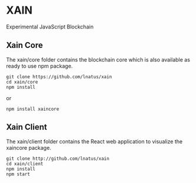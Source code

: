 # XAIN

Experimental JavaScript Blockchain

## Xain Core

The xain/core folder contains the blockchain core which is also available as ready to use npm package.

```
git clone https://github.com/lnatus/xain
cd xain/core
npm install
```

or

```
npm install xaincore
```

## Xain Client

The xain/client folder contains the React web application to visualize the xaincore package.

```
git clone http://github.com/lnatus/xain
cd xain/client
npm install
npm start
```







